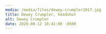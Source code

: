 ```yaml
---
media: /media/files/dewey-crumpler2017.jpg
title: Dewey Crumpler, headshot
alt: Dewey Crumpler
date: 2020-08-12 18:41:00 -0500
---
```

